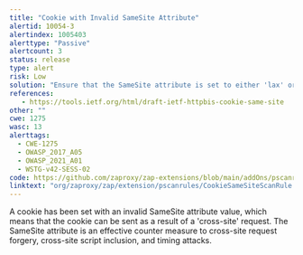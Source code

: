 ```yaml
---
title: "Cookie with Invalid SameSite Attribute"
alertid: 10054-3
alertindex: 1005403
alerttype: "Passive"
alertcount: 3
status: release
type: alert
risk: Low
solution: "Ensure that the SameSite attribute is set to either 'lax' or ideally 'strict' for all cookies."
references:
   - https://tools.ietf.org/html/draft-ietf-httpbis-cookie-same-site
other: ""
cwe: 1275
wasc: 13
alerttags: 
  - CWE-1275
  - OWASP_2017_A05
  - OWASP_2021_A01
  - WSTG-v42-SESS-02
code: https://github.com/zaproxy/zap-extensions/blob/main/addOns/pscanrules/src/main/java/org/zaproxy/zap/extension/pscanrules/CookieSameSiteScanRule.java
linktext: "org/zaproxy/zap/extension/pscanrules/CookieSameSiteScanRule.java"
---
```

A cookie has been set with an invalid SameSite attribute value, which means that the cookie can be sent as a result of a 'cross-site' request. The SameSite attribute is an effective counter measure to cross-site request forgery, cross-site script inclusion, and timing attacks.

